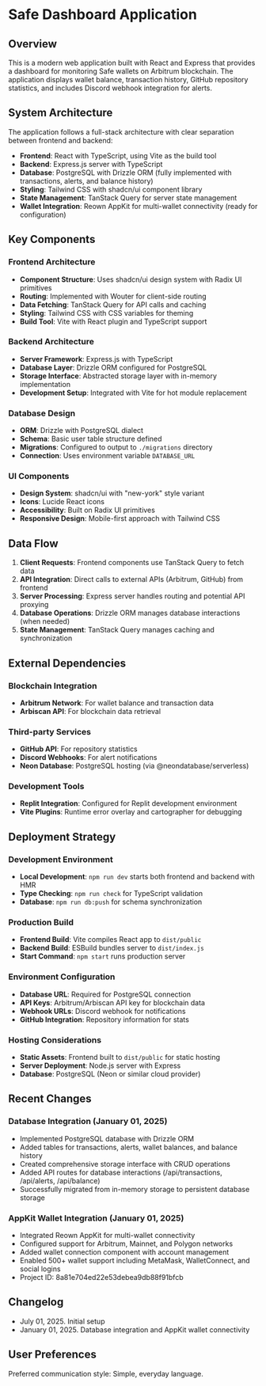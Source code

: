 # Safe Dashboard Application

## Overview

This is a modern web application built with React and Express that provides a dashboard for monitoring Safe wallets on Arbitrum blockchain. The application displays wallet balance, transaction history, GitHub repository statistics, and includes Discord webhook integration for alerts.

## System Architecture

The application follows a full-stack architecture with clear separation between frontend and backend:

- **Frontend**: React with TypeScript, using Vite as the build tool
- **Backend**: Express.js server with TypeScript
- **Database**: PostgreSQL with Drizzle ORM (fully implemented with transactions, alerts, and balance history)
- **Styling**: Tailwind CSS with shadcn/ui component library
- **State Management**: TanStack Query for server state management
- **Wallet Integration**: Reown AppKit for multi-wallet connectivity (ready for configuration)

## Key Components

### Frontend Architecture
- **Component Structure**: Uses shadcn/ui design system with Radix UI primitives
- **Routing**: Implemented with Wouter for client-side routing
- **Data Fetching**: TanStack Query for API calls and caching
- **Styling**: Tailwind CSS with CSS variables for theming
- **Build Tool**: Vite with React plugin and TypeScript support

### Backend Architecture
- **Server Framework**: Express.js with TypeScript
- **Database Layer**: Drizzle ORM configured for PostgreSQL
- **Storage Interface**: Abstracted storage layer with in-memory implementation
- **Development Setup**: Integrated with Vite for hot module replacement

### Database Design
- **ORM**: Drizzle with PostgreSQL dialect
- **Schema**: Basic user table structure defined
- **Migrations**: Configured to output to `./migrations` directory
- **Connection**: Uses environment variable `DATABASE_URL`

### UI Components
- **Design System**: shadcn/ui with "new-york" style variant
- **Icons**: Lucide React icons
- **Accessibility**: Built on Radix UI primitives
- **Responsive Design**: Mobile-first approach with Tailwind CSS

## Data Flow

1. **Client Requests**: Frontend components use TanStack Query to fetch data
2. **API Integration**: Direct calls to external APIs (Arbitrum, GitHub) from frontend
3. **Server Processing**: Express server handles routing and potential API proxying
4. **Database Operations**: Drizzle ORM manages database interactions (when needed)
5. **State Management**: TanStack Query manages caching and synchronization

## External Dependencies

### Blockchain Integration
- **Arbitrum Network**: For wallet balance and transaction data
- **Arbiscan API**: For blockchain data retrieval

### Third-party Services
- **GitHub API**: For repository statistics
- **Discord Webhooks**: For alert notifications
- **Neon Database**: PostgreSQL hosting (via @neondatabase/serverless)

### Development Tools
- **Replit Integration**: Configured for Replit development environment
- **Vite Plugins**: Runtime error overlay and cartographer for debugging

## Deployment Strategy

### Development Environment
- **Local Development**: `npm run dev` starts both frontend and backend with HMR
- **Type Checking**: `npm run check` for TypeScript validation
- **Database**: `npm run db:push` for schema synchronization

### Production Build
- **Frontend Build**: Vite compiles React app to `dist/public`
- **Backend Build**: ESBuild bundles server to `dist/index.js`
- **Start Command**: `npm start` runs production server

### Environment Configuration
- **Database URL**: Required for PostgreSQL connection
- **API Keys**: Arbitrum/Arbiscan API key for blockchain data
- **Webhook URLs**: Discord webhook for notifications
- **GitHub Integration**: Repository information for stats

### Hosting Considerations
- **Static Assets**: Frontend built to `dist/public` for static hosting
- **Server Deployment**: Node.js server with Express
- **Database**: PostgreSQL (Neon or similar cloud provider)

## Recent Changes

### Database Integration (January 01, 2025)
- Implemented PostgreSQL database with Drizzle ORM
- Added tables for transactions, alerts, wallet balances, and balance history
- Created comprehensive storage interface with CRUD operations
- Added API routes for database interactions (/api/transactions, /api/alerts, /api/balance)
- Successfully migrated from in-memory storage to persistent database storage

### AppKit Wallet Integration (January 01, 2025)
- Integrated Reown AppKit for multi-wallet connectivity
- Configured support for Arbitrum, Mainnet, and Polygon networks
- Added wallet connection component with account management
- Enabled 500+ wallet support including MetaMask, WalletConnect, and social logins
- Project ID: 8a81e704ed22e53debea9db88f91bfcb

## Changelog
- July 01, 2025. Initial setup
- January 01, 2025. Database integration and AppKit wallet connectivity

## User Preferences

Preferred communication style: Simple, everyday language.